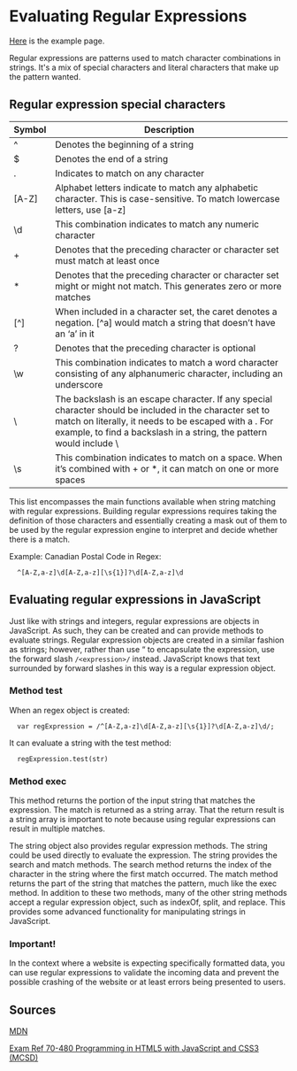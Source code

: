 # Evaluating Regular Expressions

[Here](examples/regex.html) is the example page.

Regular expressions are patterns used to match character combinations in strings. It's a mix of special characters and literal characters that make up the pattern wanted.

## Regular expression special characters

| Symbol | Description                                                                                                                                                                                                                               |
|--------|-------------------------------------------------------------------------------------------------------------------------------------------------------------------------------------------------------------------------------------------|
| ^      | Denotes the beginning of a string                                                                                                                                                                                                         |
| $      | Denotes the end of a string                                                                                                                                                                                                               |
| .      | Indicates to match on any character                                                                                                                                                                                                       |
| [A-Z]  | Alphabet letters indicate to match any alphabetic character. This is case-sensitive. To match lowercase letters, use [a-z]                                                                                                                |
| \d     | This combination indicates to match any numeric character                                                                                                                                                                                 |
| +      | Denotes that the preceding character or character set must match at least once                                                                                                                                                            |
| *      | Denotes that the preceding character or character set might or might not match. This generates zero or more matches                                                                                                                       |
| [^]    | When included in a character set, the caret denotes a negation. [^a] would match a string that doesn’t have an ‘a’ in it                                                                                                                  |
| ?      | Denotes that the preceding character is optional                                                                                                                                                                                          |
| \w     | This combination indicates to match a word character consisting of any alphanumeric character, including an underscore                                                                                                                    |
| \      | The backslash is an escape character. If any special character should be included in the character set to match on literally, it needs to be escaped with a \. For example, to find a backslash in a string, the pattern would include \\ |
| \s     | This combination indicates to match on a space. When it’s combined with + or *, it can match on one or more spaces                                                                                                                        |

This list encompasses the main functions available when string matching with regular expressions. Building regular expressions requires taking the definition of those characters and essentially creating a mask out of them to be used by the regular expression engine to interpret and decide whether there is a match.

Example:
Canadian Postal Code in Regex:

```
  ^[A-Z,a-z]\d[A-Z,a-z][\s{1}]?\d[A-Z,a-z]\d
```

## Evaluating regular expressions in JavaScript

Just like with strings and integers, regular expressions are objects in JavaScript. As such, they can be created and can provide methods to evaluate strings. Regular expression objects are created in a similar fashion as strings; however, rather than use “ to encapsulate the expression, use the forward slash ```/<expression>/``` instead. JavaScript knows that text surrounded by forward slashes in this way is a regular expression object.

### Method test

When an regex object is created:

```
  var regExpression = /^[A-Z,a-z]\d[A-Z,a-z][\s{1}]?\d[A-Z,a-z]\d/;
```

It can evaluate a string with the test method: 

```
  regExpression.test(str)
```

### Method exec

This method returns the portion of the input string that matches the expression. 
The match is returned as a string array. That the return result is a string array is important to note because using regular expressions can result in multiple matches.

The string object also provides regular expression methods. The string could be used directly to evaluate the expression. The string provides the search and match methods. The search method returns the index of the character in the string where the first match occurred.
The match method returns the part of the string that matches the pattern, much like the exec method. In addition to these two methods, many of the other string methods accept a regular expression object, such as indexOf, split, and replace. This provides some advanced functionality for manipulating strings in JavaScript.

### Important!

In the context where a website is expecting specifically formatted data, you can use regular expressions to validate the incoming data and prevent the possible crashing of the website or at least errors being presented to users.

## Sources

[MDN](https://developer.mozilla.org/)

[Exam Ref 70-480 Programming in HTML5 with JavaScript and CSS3 (MCSD)](https://www.microsoft.com/en-us/p/exam-ref-70-480-programming-in-html5-with-javascript-and-css3-mcsd/fgqpf3h0qll7?activetab=pivot%3aoverviewtab)